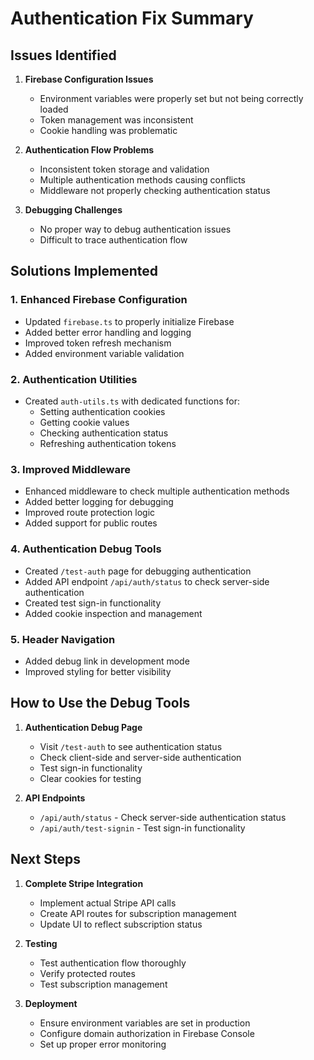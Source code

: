 # Authentication Fix Summary

## Issues Identified

1. **Firebase Configuration Issues**
   - Environment variables were properly set but not being correctly loaded
   - Token management was inconsistent
   - Cookie handling was problematic

2. **Authentication Flow Problems**
   - Inconsistent token storage and validation
   - Multiple authentication methods causing conflicts
   - Middleware not properly checking authentication status

3. **Debugging Challenges**
   - No proper way to debug authentication issues
   - Difficult to trace authentication flow

## Solutions Implemented

### 1. Enhanced Firebase Configuration
- Updated `firebase.ts` to properly initialize Firebase
- Added better error handling and logging
- Improved token refresh mechanism
- Added environment variable validation

### 2. Authentication Utilities
- Created `auth-utils.ts` with dedicated functions for:
  - Setting authentication cookies
  - Getting cookie values
  - Checking authentication status
  - Refreshing authentication tokens

### 3. Improved Middleware
- Enhanced middleware to check multiple authentication methods
- Added better logging for debugging
- Improved route protection logic
- Added support for public routes

### 4. Authentication Debug Tools
- Created `/test-auth` page for debugging authentication
- Added API endpoint `/api/auth/status` to check server-side authentication
- Created test sign-in functionality
- Added cookie inspection and management

### 5. Header Navigation
- Added debug link in development mode
- Improved styling for better visibility

## How to Use the Debug Tools

1. **Authentication Debug Page**
   - Visit `/test-auth` to see authentication status
   - Check client-side and server-side authentication
   - Test sign-in functionality
   - Clear cookies for testing

2. **API Endpoints**
   - `/api/auth/status` - Check server-side authentication status
   - `/api/auth/test-signin` - Test sign-in functionality

## Next Steps

1. **Complete Stripe Integration**
   - Implement actual Stripe API calls
   - Create API routes for subscription management
   - Update UI to reflect subscription status

2. **Testing**
   - Test authentication flow thoroughly
   - Verify protected routes
   - Test subscription management

3. **Deployment**
   - Ensure environment variables are set in production
   - Configure domain authorization in Firebase Console
   - Set up proper error monitoring 